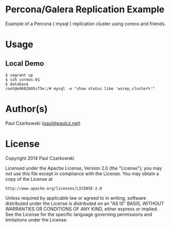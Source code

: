Percona/Galera Replication Example
======================

Example of a Percona ( mysql ) replication cluster using coreos and friends.

Usage
====

Local Demo
-----------------

```console
$ vagrant up
$ ssh coreos-01
$ database
root@e9682b05cf5e:/# mysql -e "show status like 'wsrep_cluster%'"

```


Author(s)
======

Paul Czarkowski (paul@paulcz.net)

License
=====

Copyright 2014 Paul Czarkowski

Licensed under the Apache License, Version 2.0 (the "License");
you may not use this file except in compliance with the License.
You may obtain a copy of the License at

    http://www.apache.org/licenses/LICENSE-2.0

Unless required by applicable law or agreed to in writing, software
distributed under the License is distributed on an "AS IS" BASIS,
WITHOUT WARRANTIES OR CONDITIONS OF ANY KIND, either express or implied.
See the License for the specific language governing permissions and
limitations under the License.